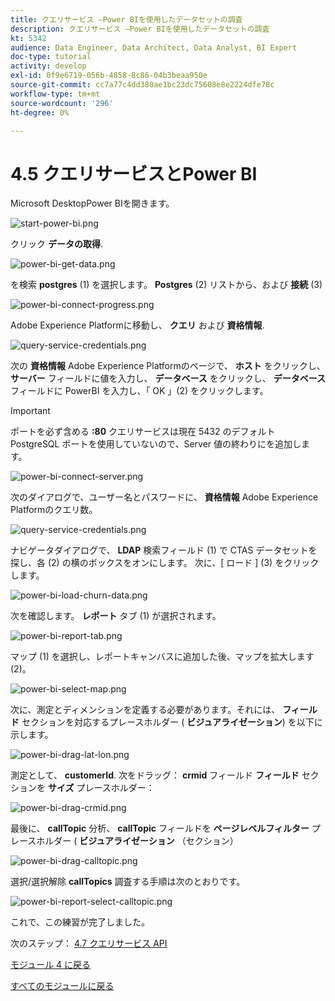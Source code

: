 ```yaml
---
title: クエリサービス —Power BIを使用したデータセットの調査
description: クエリサービス —Power BIを使用したデータセットの調査
kt: 5342
audience: Data Engineer, Data Architect, Data Analyst, BI Expert
doc-type: tutorial
activity: develop
exl-id: 0f9e6719-056b-4858-8c86-04b3beaa950e
source-git-commit: cc7a77c4dd380ae1bc23dc75608e8e2224dfe78c
workflow-type: tm+mt
source-wordcount: '296'
ht-degree: 0%

---
```


# 4.5 クエリサービスとPower BI

Microsoft DesktopPower BIを開きます。

![start-power-bi.png](./images/start-power-bi.png)

クリック **データの取得**.

![power-bi-get-data.png](./images/power-bi-get-data.png)

を検索 **postgres** (1) を選択します。 **Postgres** (2) リストから、および **接続** (3)

![power-bi-connect-progress.png](./images/power-bi-connect-progress.png)

Adobe Experience Platformに移動し、 **クエリ** および **資格情報**.

![query-service-credentials.png](./images/query-service-credentials.png)

次の **資格情報** Adobe Experience Platformのページで、 **ホスト** をクリックし、 **サーバー** フィールドに値を入力し、 **データベース** をクリックし、 **データベース** フィールドに PowerBI を入力し、「 OK 」(2) をクリックします。

>[!IMPORTANT]
>
>ポートを必ず含める **:80** クエリサービスは現在 5432 のデフォルト PostgreSQL ポートを使用していないので、Server 値の終わりにを追加します。

![power-bi-connect-server.png](./images/power-bi-connect-server.png)

次のダイアログで、ユーザー名とパスワードに、 **資格情報** Adobe Experience Platformのクエリ数。

![query-service-credentials.png](./images/query-service-credentials.png)

ナビゲータダイアログで、 **LDAP** 検索フィールド (1) で CTAS データセットを探し、各 (2) の横のボックスをオンにします。 次に、[ ロード ] (3) をクリックします。

![power-bi-load-churn-data.png](./images/power-bi-load-churn-data.png)

次を確認します。 **レポート** タブ (1) が選択されます。

![power-bi-report-tab.png](./images/power-bi-report-tab.png)

マップ (1) を選択し、レポートキャンバスに追加した後、マップを拡大します (2)。

![power-bi-select-map.png](./images/power-bi-select-map.png)

次に、測定とディメンションを定義する必要があります。それには、 **フィールド** セクションを対応するプレースホルダー ( **ビジュアライゼーション**) を以下に示します。

![power-bi-drag-lat-lon.png](./images/power-bi-drag-lat-lon.png)

測定として、 **customerId**. 次をドラッグ： **crmid** フィールド **フィールド** セクションを **サイズ** プレースホルダー：

![power-bi-drag-crmid.png](./images/power-bi-drag-crmid.png)

最後に、 **callTopic** 分析、 **callTopic** フィールドを **ページレベルフィルター** プレースホルダー ( **ビジュアライゼーション** （セクション）

![power-bi-drag-calltopic.png](./images/power-bi-drag-calltopic.png)

選択/選択解除 **callTopics** 調査する手順は次のとおりです。

![power-bi-report-select-calltopic.png](./images/power-bi-report-select-calltopic.png)

これで、この練習が完了しました。

次のステップ： [4.7 クエリサービス API](./ex7.md)

[モジュール 4 に戻る](./query-service.md)

[すべてのモジュールに戻る](../../overview.md)
